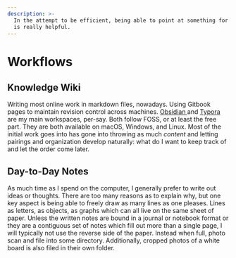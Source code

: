 ```yaml
---
description: >-
  In the attempt to be efficient, being able to point at something for reference
  is really helpful.
---
```


# Workflows

## Knowledge Wiki

Writing most online work in markdown files, nowadays. Using Gitbook pages to maintain revision control across machines. [Obsidian ](https://obsidian.md/features)and [Typora](https://typora.io/) are my main workspaces, per-say. Both follow FOSS, or at least the free part. They are both available on macOS, Windows, and Linux. Most of the initial work goes into has gone into throwing as much _content_ and letting pairings and organization develop naturally: what do I want to keep track of and let the order come later.

## Day-to-Day Notes

As much time as I spend on the computer, I generally prefer to write out ideas or thoughts. There are too many reasons as to explain why, but one key aspect is being able to freely draw as many lines as one pleases. Lines as letters, as objects, as graphs which can all live on the same sheet of paper. Unless the written notes are bound in a journal or notebook format or they are a contiguous set of notes which fill out more than a single page, I will typically not use the reverse side of the paper. Instead when full, photo scan and file into some directory. Additionally, cropped photos of a white board is also filed in their own folder. 

###  



